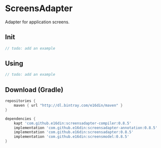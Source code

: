# ScreensAdapter
Adapter for application screens.

## Init
```java
// todo: add an example
```

## Using

```kotlin
// todo: add an example
```

## Download (Gradle)

```groovy
repositories {
    maven { url "http://dl.bintray.com/e16din/maven" }
}

dependencies {
    kapt 'com.github.e16din:screensadapter-compiler:0.8.5'
    implementation 'com.github.e16din:screensadapter-annotation:0.8.5'
    implementation 'com.github.e16din:screensadapter:0.8.5'
    implementation 'com.github.e16din:screensmodel:0.8.5'
}
```
